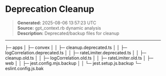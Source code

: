 # Deprecation Cleanup

> **Generated:** 2025-08-06 13:57:23 UTC  
> **Source:** gpt_context.rb dynamic analysis  
> **Description:** Deprecated/backup files for cleanup

---

├─ apps
│ ├─ convex
│ │ ├─ cleanup.deprecated.ts
│ │ ├─ logCorrelation.deprecated.ts
│ │ ├─ rateLimiter.deprecated.ts
│ │ ├─ cleanup.old.ts
│ │ ├─ logCorrelation.old.ts
│ │ ├─ rateLimiter.old.ts
│ ├─ web
│ │ ├─ jest.config.mjs.backup
│ │ └─ jest.setup.js.backup
└─ eslint.config.js.bak